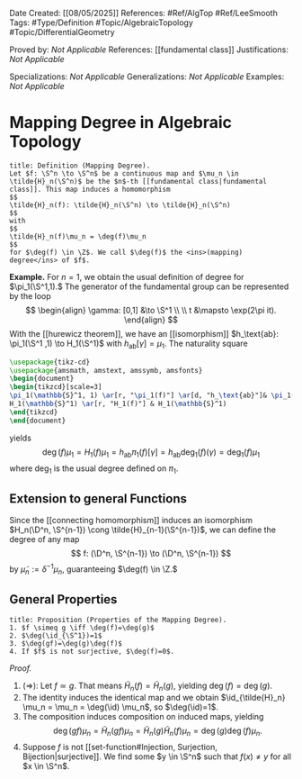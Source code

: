 <div class="topSpace"></div>

Date Created: [[08/05/2025]]
References: #Ref/AlgTop #Ref/LeeSmooth 
Tags: #Type/Definition #Topic/AlgebraicTopology #Topic/DifferentialGeometry 

Proved by: <i>Not Applicable</i>
References: [[fundamental class]]
Justifications: <i>Not Applicable</i>

Specializations: <i>Not Applicable</i>
Generalizations: <i>Not Applicable</i>
Examples: <i>Not Applicable</i>

# Mapping Degree in Algebraic Topology

``` ad-Definition
title: Definition (Mapping Degree).
Let $f: \S^n \to \S^n$ be a continuous map and $\mu_n \in \tilde{H}_n(\S^n)$ be the $n$-th [[fundamental class|fundamental class]]. This map induces a homomorphism 
$$
\tilde{H}_n(f): \tilde{H}_n(\S^n) \to \tilde{H}_n(\S^n)
$$
with 
$$
\tilde{H}_n(f)\mu_n = \deg(f)\mu_n
$$
for $\deg(f) \in \Z$. We call $\deg(f)$ the <ins>(mapping) degree</ins> of $f$. 
```

**Example.**
For $n=1$, we obtain the usual definition of degree for $\pi_1(\S^1,1).$ The generator of the fundamental group can be represented by the loop
$$
\begin{align}
\gamma: [0,1] &\to \S^1 \\ \\
t &\mapsto \exp(2\pi it).
\end{align}
$$
With the [[hurewicz theorem]], we have an [[isomorphism]] $h_\text{ab}: \pi_1(\S^1 ,1) \to H_1(\S^1)$ with $h_\text{ab}[\gamma]=\mu_1$. The naturality square
```tikz
\usepackage{tikz-cd}
\usepackage{amsmath, amstext, amssymb, amsfonts}
\begin{document}
\begin{tikzcd}[scale=3]
\pi_1(\mathbb{S}^1, 1) \ar[r, "\pi_1(f)"] \ar[d, "h_\text{ab}"]& \pi_1(\mathbb{S}^1, 1) \ar[d, "h_\text{ab}"] \\
H_1(\mathbb{S}^1) \ar[r, "H_1(f)"] & H_1(\mathbb{S}^1)
\end{tikzcd}
\end{document}
```
yields
$$
\deg(f)\mu_1=H_1(f)\mu_1 = h_\text{ab}\pi_1(f)[\gamma] = h_\text{ab}\deg_1(f)(\gamma) = \deg_1(f) \mu_1
$$
where $\deg_1$ is the usual degree defined on $\pi_1$.

## Extension to general Functions

Since the [[connecting homomorphism]] induces an isomorphism $H_n(\D^n, \S^{n-1}) \cong \tilde{H}_{n-1}(\S^{n-1})$, we can define the degree of any map
$$
f: (\D^n, \S^{n-1}) \to (\D^n, \S^{n-1})
$$
by $\tilde{\mu}_n:=\delta^{-1}\mu_n,$ guaranteeing $\deg(f) \in \Z.$

## General Properties

``` ad-Proposition
title: Proposition (Properties of the Mapping Degree).
1. $f \simeq g \iff \deg(f)=\deg(g)$
2. $\deg(\id_{\S^1})=1$
3. $\deg(gf)=\deg(g)\deg(f)$
4. If $f$ is not surjective, $\deg(f)=0$.

```
*Proof.*
1. ($\Rightarrow$): Let $f \simeq g$. That means $\tilde{H}_n(f)=\tilde{H}_n(g)$, yielding $\deg(f) = \deg(g)$.
2. The identity induces the identical map and we obtain $\id_{\tilde{H}_n} \mu_n = \mu_n = \deg(\id) \mu_n$, so $\deg(\id)=1$.
3. The composition induces composition on induced maps, yielding $$\deg(gf)\mu_n=\tilde{H}_n(gf)\mu_n=\tilde{H}_n(g)\tilde{H}_n(f)\mu_n=\deg(g)\deg(f)\mu_n.$$
4. Suppose $f$ is not [[set-function#Injection, Surjection, Bijection|surjective]]. We find some $y \in \S^n$ such that $f(x) \neq y$ for all $x \in \S^n$.
